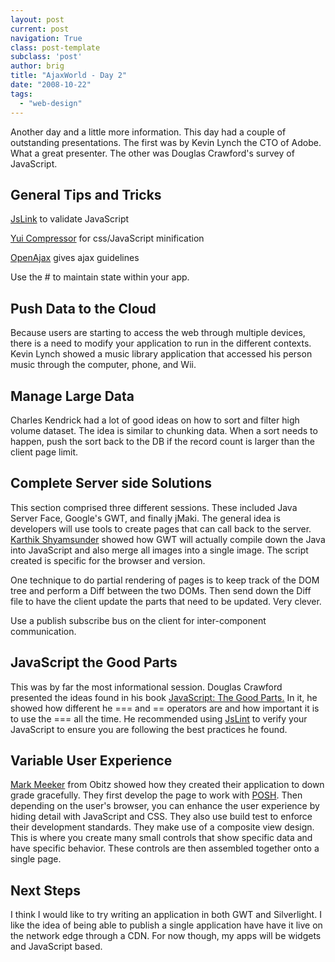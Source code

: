 ```yaml
---
layout: post
current: post
navigation: True
class: post-template
subclass: 'post'
author: brig
title: "AjaxWorld - Day 2"
date: "2008-10-22"
tags:
  - "web-design"
---
```


Another day and a little more information. This day had a couple of outstanding presentations. The first was by Kevin Lynch the CTO of Adobe. What a great presenter. The other was Douglas Crawford's survey of JavaScript.

## General Tips and Tricks

[JsLink](http://www.jslint.com/) to validate JavaScript

[Yui Compressor](http://developer.yahoo.com/yui/compressor/) for css/JavaScript minification

[OpenAjax](http://www.openajax.org/index.php) gives ajax guidelines

Use the # to maintain state within your app.

## Push Data to the Cloud

Because users are starting to access the web through multiple devices, there is a need to modify your application to run in the different contexts. Kevin Lynch showed a music library application that accessed his person music through the computer, phone, and Wii.

## Manage Large Data

Charles Kendrick had a lot of good ideas on how to sort and filter high volume dataset. The idea is similar to chunking data. When a sort needs to happen, push the sort back to the DB if the record count is larger than the client page limit.

## Complete Server side Solutions

This section comprised three different sessions. These included Java Server Face, Google's GWT, and finally jMaki. The general idea is developers will use tools to create pages that can call back to the server. [Karthik Shyamsunder](http://www.nofluffjuststuff.com/conference/speaker/karthik_shyamsunder.html) showed how GWT will actually compile down the Java into JavaScript and also merge all images into a single image. The script created is specific for the browser and version.

One technique to do partial rendering of pages is to keep track of the DOM tree and perform a Diff between the two DOMs. Then send down the Diff file to have the client update the parts that need to be updated. Very clever.

Use a publish subscribe bus on the client for inter-component communication.

## JavaScript the Good Parts

This was by far the most informational session. Douglas Crawford presented the ideas found in his book [JavaScript: The Good Parts.](http://oreilly.com/catalog/9780596517748/) In it, he showed how different he === and == operators are and how important it is to use the === all the time. He recommended using [JsLint](http://www.jslint.com/) to verify your JavaScript to ensure you are following the best practices he found.

## Variable User Experience

[Mark Meeker](http://markmeeker.com/events/ajaxworld2008) from Obitz showed how they created their application to down grade gracefully. They first develop the page to work with [POSH](http://en.wikipedia.org/wiki/Plain_Old_Semantic_HTML). Then depending on the user's browser, you can enhance the user experience by hiding detail with JavaScript and CSS. They also use build test to enforce their development standards. They make use of a composite view design. This is where you create many small controls that show specific data and have specific behavior. These controls are then assembled together onto a single page.

## Next Steps

I think I would like to try writing an application in both GWT and Silverlight. I like the idea of being able to publish a single application have have it live on the network edge through a CDN. For now though, my apps will be widgets and JavaScript based.
